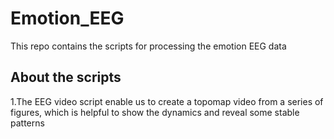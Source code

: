 # Emotion_EEG
This repo contains the scripts for processing the emotion EEG data
## About the scripts
1.The EEG video script enable us to create a topomap video from a series of figures, which is helpful to show the dynamics and reveal some stable patterns
